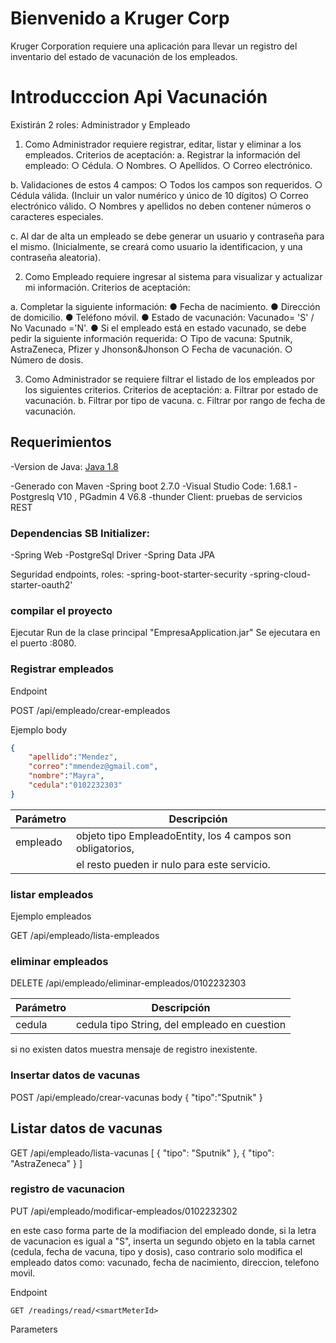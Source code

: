 # Bienvenido a Kruger Corp
Kruger Corporation requiere una aplicación para llevar un registro del inventario del estado de vacunación de los empleados.

# Introducccion Api Vacunación
Existirán 2 roles: Administrador y Empleado

1. Como Administrador requiere registrar, editar, listar y eliminar a los empleados.
Criterios de aceptación:
a. Registrar la información del empleado:
○ Cédula.
○ Nombres.
○ Apellidos.
○ Correo electrónico.

b. Validaciones de estos 4 campos:
○ Todos los campos son requeridos.
○ Cédula válida. (Incluir un valor numérico y único de 10 dígitos)
○ Correo electrónico válido.
○ Nombres y apellidos no deben contener números o caracteres especiales.

c. Al dar de alta un empleado se debe generar un usuario y contraseña para el mismo.
(Inicialmente, se creará como usuario la identificacion, y una contraseña aleatoria).

2. Como Empleado requiere ingresar al sistema para visualizar y actualizar mi información.
Criterios de aceptación:

a. Completar la siguiente información:
● Fecha de nacimiento.
● Dirección de domicilio.
● Teléfono móvil.
● Estado de vacunación: Vacunado= 'S' / No Vacunado ='N'.
● Si el empleado está en estado vacunado, se debe pedir la siguiente información
requerida:
○ Tipo de vacuna: Sputnik, AstraZeneca, Pfizer y Jhonson&Jhonson
○ Fecha de vacunación.
○ Número de dosis.

3. Como Administrador se requiere filtrar el listado de los empleados por los siguientes criterios.
Criterios de aceptación:
a. Filtrar por estado de vacunación.
b. Filtrar por tipo de vacuna.
c. Filtrar por rango de fecha de vacunación.

## Requerimientos

-Version de Java: [Java 1.8](http://www.oracle.com/technetwork/java/javase/downloads/jdk8-downloads-2133151.html) 

-Generado con Maven
-Spring boot 2.7.0
-Visual Studio Code: 1.68.1
-Postgreslq V10 , PGadmin 4 V6.8
-thunder Client: pruebas de servicios REST

### Dependencias SB Initializer:
-Spring Web
-PostgreSql Driver
-Spring Data JPA

Seguridad endpoints, roles:
-spring-boot-starter-security
-spring-cloud-starter-oauth2'

### compilar el proyecto

Ejecutar Run de la clase principal "EmpresaApplication.jar"
Se ejecutara en el puerto :8080.


### Registrar empleados
Endpoint

POST /api/empleado/crear-empleados

Ejemplo body

```json
{
    "apellido":"Mendez",
    "correo":"mmendez@gmail.com",
    "nombre":"Mayra",
    "cedula":"0102232303"
}
```
| Parámetro   | Descripción                                               |
| ----------- | --------------------------------------------------------- |
|empleado     | objeto tipo EmpleadoEntity, los 4 campos son obligatorios,|
|             | el resto pueden ir nulo para este servicio.               |

### listar empleados
Ejemplo empleados

GET  /api/empleado/lista-empleados

### eliminar empleados
DELETE /api/empleado/eliminar-empleados/0102232303

| Parámetro   | Descripción                                               |
| ----------- | --------------------------------------------------------- |
|cedula       | cedula tipo String, del empleado en cuestion              |


si no existen datos muestra mensaje de registro inexistente.

### Insertar datos de vacunas

POST /api/empleado/crear-vacunas
body
{
    "tipo":"Sputnik"
}

## Listar datos de vacunas 
GET /api/empleado/lista-vacunas
[
  {
    "tipo": "Sputnik"
  },
  {
    "tipo": "AstraZeneca"
  }
]

### registro de vacunacion
PUT /api/empleado/modificar-empleados/0102232302

en este caso forma parte de la modifiacion del empleado donde, si la letra de vacunacion es igual a "S", inserta un segundo objeto en la tabla carnet (cedula, fecha de vacuna, tipo y dosis), caso contrario solo modifica el empleado datos como: vacunado, fecha de nacimiento, direccion, telefono movil.



Endpoint

```text
GET /readings/read/<smartMeterId>
```

Parameters

